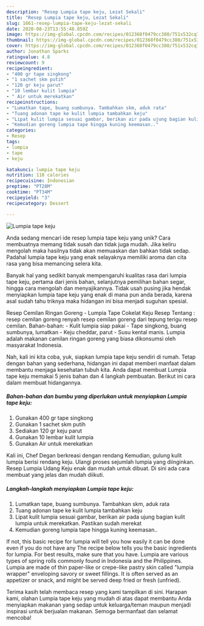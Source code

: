 ```yaml
---
description: "Resep Lumpia tape keju, Lezat Sekali"
title: "Resep Lumpia tape keju, Lezat Sekali"
slug: 1661-resep-lumpia-tape-keju-lezat-sekali
date: 2020-08-23T13:55:48.859Z
image: https://img-global.cpcdn.com/recipes/012368f0479cc380/751x532cq70/lumpia-tape-keju-foto-resep-utama.jpg
thumbnail: https://img-global.cpcdn.com/recipes/012368f0479cc380/751x532cq70/lumpia-tape-keju-foto-resep-utama.jpg
cover: https://img-global.cpcdn.com/recipes/012368f0479cc380/751x532cq70/lumpia-tape-keju-foto-resep-utama.jpg
author: Jonathan Sparks
ratingvalue: 4.8
reviewcount: 9
recipeingredient:
- "400 gr tape singkong"
- "1 sachet skm putih"
- "120 gr keju parut"
- "10 lembar kulit lumpia"
- " Air untuk merekatkan"
recipeinstructions:
- "Lumatkan tape, buang sumbunya. Tambahkan skm, aduk rata"
- "Tuang adonan tape ke kulit lumpia tambahkan keju"
- "Lipat kulit lumpia sesuai gambar, berikan air pada ujung bagian kulit lumpia untuk merekatkan. Pastikan sudah merekat"
- "Kemudian goreng lumpia tape hingga kuning keemasan.."
categories:
- Resep
tags:
- lumpia
- tape
- keju

katakunci: lumpia tape keju 
nutrition: 118 calories
recipecuisine: Indonesian
preptime: "PT28M"
cooktime: "PT34M"
recipeyield: "3"
recipecategory: Dessert

---
```



![Lumpia tape keju](https://img-global.cpcdn.com/recipes/012368f0479cc380/751x532cq70/lumpia-tape-keju-foto-resep-utama.jpg)

Anda sedang mencari ide resep lumpia tape keju yang unik? Cara membuatnya memang tidak susah dan tidak juga mudah. Jika keliru mengolah maka hasilnya tidak akan memuaskan dan bahkan tidak sedap. Padahal lumpia tape keju yang enak selayaknya memiliki aroma dan cita rasa yang bisa memancing selera kita.

Banyak hal yang sedikit banyak mempengaruhi kualitas rasa dari lumpia tape keju, pertama dari jenis bahan, selanjutnya pemilihan bahan segar, hingga cara mengolah dan menyajikannya. Tidak usah pusing jika hendak menyiapkan lumpia tape keju yang enak di mana pun anda berada, karena asal sudah tahu triknya maka hidangan ini bisa menjadi suguhan spesial.

Resep Cemilan Ringan Goreng - Lumpia Tape Cokelat Keju Resep Tentang : resep cemilan goreng renyah resep cemilan goreng dari tepung terigu resep cemilan. Bahan-bahan: - Kulit lumpia siap pakai - Tape singkong, buang sumbunya, lumatkan - Keju cheddar, parut - Susu kental manis. Lumpia adalah makanan camilan ringan goreng yang biasa dikonsumsi oleh masyarakat Indonesia.


Nah, kali ini kita coba, yuk, siapkan lumpia tape keju sendiri di rumah. Tetap dengan bahan yang sederhana, hidangan ini dapat memberi manfaat dalam membantu menjaga kesehatan tubuh kita. Anda dapat membuat Lumpia tape keju memakai 5 jenis bahan dan 4 langkah pembuatan. Berikut ini cara dalam membuat hidangannya.

<!--inarticleads1-->

##### Bahan-bahan dan bumbu yang diperlukan untuk menyiapkan Lumpia tape keju:

1. Gunakan 400 gr tape singkong
1. Gunakan 1 sachet skm putih
1. Sediakan 120 gr keju parut
1. Gunakan 10 lembar kulit lumpia
1. Gunakan  Air untuk merekatkan


Kali ini, Chef Degan berkreasi dengan rendang Kemudian, gulung kulit lumpia berisi rendang keju. Ulangi proses sejumlah lumpia yang diinginkan. Resep Lumpia Udang Keju enak dan mudah untuk dibuat. Di sini ada cara membuat yang jelas dan mudah diikuti. 

<!--inarticleads2-->

##### Langkah-langkah menyiapkan Lumpia tape keju:

1. Lumatkan tape, buang sumbunya. Tambahkan skm, aduk rata
1. Tuang adonan tape ke kulit lumpia tambahkan keju
1. Lipat kulit lumpia sesuai gambar, berikan air pada ujung bagian kulit lumpia untuk merekatkan. Pastikan sudah merekat
1. Kemudian goreng lumpia tape hingga kuning keemasan..


If not, this basic recipe for lumpia will tell you how easily it can be done even if you do not have any The recipe below tells you the basic ingredients for lumpia. For best results, make sure that you have. Lumpia are various types of spring rolls commonly found in Indonesia and the Philippines. Lumpia are made of thin paper-like or crepe-like pastry skin called &#34;lumpia wrapper&#34; enveloping savory or sweet fillings. It is often served as an appetizer or snack, and might be served deep fried or fresh (unfried). 

Terima kasih telah membaca resep yang kami tampilkan di sini. Harapan kami, olahan Lumpia tape keju yang mudah di atas dapat membantu Anda menyiapkan makanan yang sedap untuk keluarga/teman maupun menjadi inspirasi untuk berjualan makanan. Semoga bermanfaat dan selamat mencoba!
